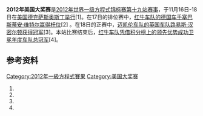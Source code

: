 **2012年美国大奖赛**是[2012年世界一级方程式锦标赛第十九站赛事](../Page/2012年世界一级方程式锦标赛.md "wikilink")，于11月16日-18日在[美国](../Page/美国.md "wikilink")[德克萨斯](https://zh.wikipedia.org/wiki/德克萨斯 "wikilink")[奥斯丁举行](https://zh.wikipedia.org/wiki/奥斯丁 "wikilink")\[1\]。在17日的排位赛中，[红牛车队的德国车手](https://zh.wikipedia.org/wiki/红牛车队 "wikilink")[塞巴斯蒂安·维特尔赢得杆位](https://zh.wikipedia.org/wiki/塞巴斯蒂安·维特尔 "wikilink")\[2\]
。在18日的正赛中，[迈凯伦车队的英国车队](https://zh.wikipedia.org/wiki/迈凯伦车队 "wikilink")[路易斯·汉密尔顿获得冠军](https://zh.wikipedia.org/wiki/路易斯·汉密尔顿 "wikilink")\[3\]。本站比赛结束后，[红牛车队凭借积分榜上的领先优势成功卫冕年度车队总冠军](https://zh.wikipedia.org/wiki/红牛车队 "wikilink")\[4\]。

## 参考资料

[Category:2012年一級方程式賽果](https://zh.wikipedia.org/wiki/Category:2012年一級方程式賽果 "wikilink")
[Category:美国大奖赛](https://zh.wikipedia.org/wiki/Category:美国大奖赛 "wikilink")

1.
2.
3.
4.